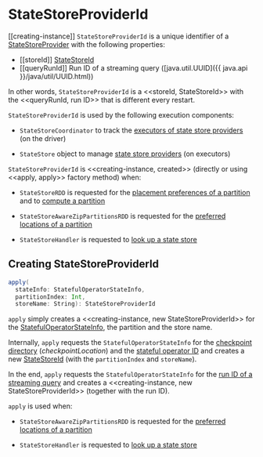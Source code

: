 # StateStoreProviderId

[[creating-instance]]
`StateStoreProviderId` is a unique identifier of a [StateStoreProvider](StateStoreProvider.md) with the following properties:

* [[storeId]] [StateStoreId](StateStoreId.md)
* [[queryRunId]] Run ID of a streaming query ([java.util.UUID]({{ java.api }}/java/util/UUID.html))

In other words, `StateStoreProviderId` is a <<storeId, StateStoreId>> with the <<queryRunId, run ID>> that is different every restart.

`StateStoreProviderId` is used by the following execution components:

* `StateStoreCoordinator` to track the [executors of state store providers](StateStoreCoordinator.md#instances) (on the driver)

* `StateStore` object to manage [state store providers](StateStore.md#loadedProviders) (on executors)

`StateStoreProviderId` is <<creating-instance, created>> (directly or using <<apply, apply>> factory method) when:

* `StateStoreRDD` is requested for the [placement preferences of a partition](StateStoreRDD.md#getPreferredLocations) and to [compute a partition](StateStoreRDD.md#compute)

* `StateStoreAwareZipPartitionsRDD` is requested for the [preferred locations of a partition](../streaming-join/StateStoreAwareZipPartitionsRDD.md#getPreferredLocations)

* `StateStoreHandler` is requested to [look up a state store](../streaming-join/StateStoreHandler.md#getStateStore)

## <span id="apply"> Creating StateStoreProviderId

```scala
apply(
  stateInfo: StatefulOperatorStateInfo,
  partitionIndex: Int,
  storeName: String): StateStoreProviderId
```

`apply` simply creates a <<creating-instance, new StateStoreProviderId>> for the [StatefulOperatorStateInfo](StatefulOperatorStateInfo.md), the partition and the store name.

Internally, `apply` requests the `StatefulOperatorStateInfo` for the [checkpoint directory](StatefulOperatorStateInfo.md#checkpointLocation) (_checkpointLocation_) and the [stateful operator ID](StatefulOperatorStateInfo.md#operatorId) and creates a new [StateStoreId](StateStoreId.md) (with the `partitionIndex` and `storeName`).

In the end, `apply` requests the `StatefulOperatorStateInfo` for the [run ID of a streaming query](StatefulOperatorStateInfo.md#queryRunId) and creates a <<creating-instance, new StateStoreProviderId>> (together with the run ID).

`apply` is used when:

* `StateStoreAwareZipPartitionsRDD` is requested for the [preferred locations of a partition](../streaming-join/StateStoreAwareZipPartitionsRDD.md#getPreferredLocations)

* `StateStoreHandler` is requested to [look up a state store](../streaming-join/StateStoreHandler.md#getStateStore)

